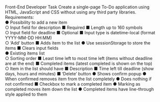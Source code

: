 Front-End Developer Task Create a single-page To-Do application using
HTML, JavaScript and CSS without using any third party libraries.
Requirements:  
● Possibility to add a new item  
○ Input field for description ■ Required ■ Length up to 160 symbols  
○ Input field for deadline ■ Optional ■ Input type is datetime-local (format YYYY-MM-DD
HH:MM)  
○ ‘Add’ button ■ Adds item to the list ● Use sessionStorage to
store the items ■ Clears input fields  
● Existing items list  
○ Sorting order ■ Least time left to most time left (items without deadline are at
the end) ■ Completed items (latest completed is shown on the top)  
○ Item in the list should have ■ Description ■ Time left till deadline (show
days, hours and minutes) ■ ‘Delete’ button ● Shows confirm popup ● When
confirmed removes item from the list completely ● Does nothing if not
confirmed ■ Checkbox to mark a completed item ● Marking as completed
moves item down the list ● Completed items have line-through style
applied to them
